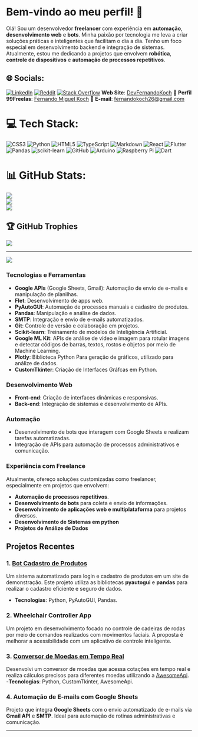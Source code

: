 # Bem-vindo ao meu perfil! 👋

Olá! Sou um desenvolvedor **freelancer** com experiência em **automação**, **desenvolvimento web** e **bots**. Minha paixão por tecnologia me leva a criar soluções práticas e inteligentes que facilitam o dia a dia. Tenho um foco especial em desenvolvimento backend e integração de sistemas. Atualmente, estou me dedicando a projetos que envolvem **robótica**, **controle de dispositivos** e **automação de processos repetitivos**.


## 🌐 Socials:
[![LinkedIn](https://img.shields.io/badge/LinkedIn-%230077B5.svg?logo=linkedin&logoColor=white)](https://linkedin.com/in/Fernando-Koch) [![Reddit](https://img.shields.io/badge/Reddit-%23FF4500.svg?logo=Reddit&logoColor=white)](https://reddit.com/user/u/FernandoMKoch) [![Stack Overflow](https://img.shields.io/badge/-Stackoverflow-FE7A16?logo=stack-overflow&logoColor=white)](https://stackoverflow.com/users/27936477/fernandokoch) **Web Site**: [DevFernandoKoch](https://fernandokoch.vercel.app/) 💼 **Perfil 99Freelas**: [Fernando Miguel Koch](https://www.99freelas.com.br/user/fernando-miguel-koch) 📧 **E-mail**: fernandokoch26@gmail.com

# 💻 Tech Stack:
![CSS3](https://img.shields.io/badge/css3-%231572B6.svg?style=for-the-badge&logo=css3&logoColor=white) ![Python](https://img.shields.io/badge/python-3670A0?style=for-the-badge&logo=python&logoColor=ffdd54) ![HTML5](https://img.shields.io/badge/html5-%23E34F26.svg?style=for-the-badge&logo=html5&logoColor=white) ![TypeScript](https://img.shields.io/badge/typescript-%23007ACC.svg?style=for-the-badge&logo=typescript&logoColor=white) ![Markdown](https://img.shields.io/badge/markdown-%23000000.svg?style=for-the-badge&logo=markdown&logoColor=white) ![React](https://img.shields.io/badge/react-%2320232a.svg?style=for-the-badge&logo=react&logoColor=%2361DAFB) ![Flutter](https://img.shields.io/badge/Flutter-%2302569B.svg?style=for-the-badge&logo=Flutter&logoColor=white) ![Pandas](https://img.shields.io/badge/pandas-%23150458.svg?style=for-the-badge&logo=pandas&logoColor=white) ![scikit-learn](https://img.shields.io/badge/scikit--learn-%23F7931E.svg?style=for-the-badge&logo=scikit-learn&logoColor=white) ![GitHub](https://img.shields.io/badge/github-%23121011.svg?style=for-the-badge&logo=github&logoColor=white) ![Arduino](https://img.shields.io/badge/-Arduino-00979D?style=for-the-badge&logo=Arduino&logoColor=white) ![Raspberry Pi](https://img.shields.io/badge/-RaspberryPi-C51A4A?style=for-the-badge&logo=Raspberry-Pi) ![Dart](https://img.shields.io/badge/dart-%230175C2.svg?style=for-the-badge&logo=dart&logoColor=white)
# 📊 GitHub Stats:
![](https://github-readme-stats.vercel.app/api?username=FernandoKoch11&theme=dark&hide_border=false&include_all_commits=false&count_private=false)<br/>
![](https://github-readme-streak-stats.herokuapp.com/?user=FernandoKoch11&theme=dark&hide_border=false)<br/>
![](https://github-readme-stats.vercel.app/api/top-langs/?username=FernandoKoch11&theme=dark&hide_border=false&include_all_commits=false&count_private=false&layout=compact)

## 🏆 GitHub Trophies
![](https://github-profile-trophy.vercel.app/?username=FernandoKoch11&theme=radical&no-frame=false&no-bg=true&margin-w=4)

---
[![](https://visitcount.itsvg.in/api?id=FernandoKoch11&icon=0&color=1)](https://visitcount.itsvg.in)

<!-- Proudly created with GPRM ( https://gprm.itsvg.in ) -->

### Tecnologias e Ferramentas
- **Google APIs** (Google Sheets, Gmail): Automação de envio de e-mails e manipulação de planilhas.
- **Flet**: Desenvolvimento de apps web.
- **PyAutoGUI**: Automação de processos manuais e cadastro de produtos.
- **Pandas**: Manipulação e análise de dados.
- **SMTP**: Integração e envio de e-mails automatizados.
- **Git**: Controle de versão e colaboração em projetos.
- **Scikit-learn**: Treinamento de modelos de Inteligência Artificial.
- **Google ML Kit**: APIs de análise de vídeo e imagem para rotular imagens e detectar códigos de barras, textos, rostos e objetos por meio de Machine Learning.
- **Plotly**: Biblioteca Python Para geração de gráficos, utilizado para análize de dados.
- **CustomTkinter**: Criação de Interfaces Gráfcas em Python.

### Desenvolvimento Web
- **Front-end**: Criação de interfaces dinâmicas e responsivas.
- **Back-end**: Integração de sistemas e desenvolvimento de APIs.

### Automação
- Desenvolvimento de bots que interagem com Google Sheets e realizam tarefas automatizadas.
- Integração de APIs para automação de processos administrativos e comunicação.

### Experiência com Freelance
Atualmente, ofereço soluções customizadas como freelancer, especialmente em projetos que envolvem:
- **Automação de processos repetitivos**.
- **Desenvolvimento de bots** para coleta e envio de informações.
- **Desenvolvimento de aplicações web e multiplataforma** para projetos diversos.
- **Desenvolvimento de Sistemas em python**
- **Projetos de Análize de Dados**

## Projetos Recentes

### 1. [Bot Cadastro de Produtos](https://github.com/FernandoKoch11/Bot_Cadastro_Produtos)
Um sistema automatizado para login e cadastro de produtos em um site de demonstração. Este projeto utiliza as bibliotecas **pyautogui** e **pandas** para realizar o cadastro eficiente e seguro de dados. 
- **Tecnologias**: Python, PyAutoGUI, Pandas.

### 2. Wheelchair Controller App
Um projeto em desenvolvimento focado no controle de cadeiras de rodas por meio de comandos realizados com movimentos faciais. A proposta é melhorar a acessibilidade com um aplicativo de controle inteligente.

### 3. [Conversor de Moedas em Tempo Real](https://github.com/FernandoKoch11/Currency_Converter)
Desenvolvi um conversor de moedas que acessa cotações em tempo real e realiza cálculos precisos para diferentes moedas utilizando a [AwesomeApi](https://docs.awesomeapi.com.br/api-de-moedas).
-**Tecnologias**: Python, CustomTkinter, AwesomeApi.

### 4. Automação de E-mails com Google Sheets
Projeto que integra **Google Sheets** com o envio automatizado de e-mails via **Gmail API** e **SMTP**. Ideal para automação de rotinas administrativas e comunicação.

---


